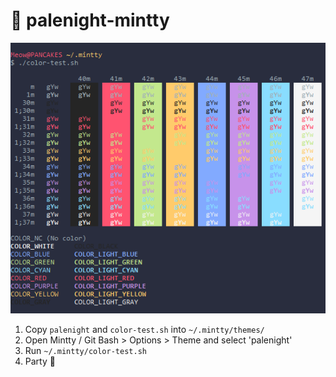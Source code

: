# 🌃 palenight-mintty

![meow](https://github.com/psyanite/palenight-mintty/blob/master/color-test-output.png)

1. Copy `palenight` and `color-test.sh` into `~/.mintty/themes/`
2. Open Mintty / Git Bash > Options > Theme and select 'palenight'
3. Run `~/.mintty/color-test.sh`
4. Party 🎉
